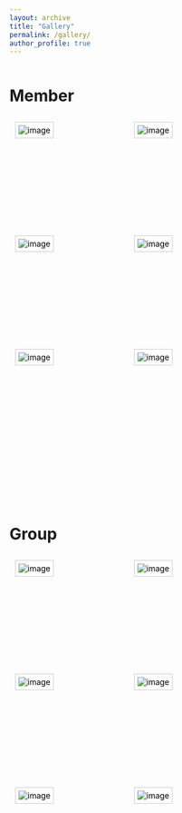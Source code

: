 ```yaml
---
layout: archive
title: "Gallery"
permalink: /gallery/
author_profile: true
---
```

<style type="text/css">
.box {
	margin-bottom: 80px; /* 添加外边距，创建空白 */
	float: left; /* 可选，将元素浮动到左侧 */
}
.gallery {
	list-style: none;
	margin: 0;
	padding: 0;
}
.gallery li {
	padding: 10px;
	margin-right: 10px;
	margin-bottom: 50px;
	float: left;
	position: relative;
	width: 180px;
	height: 130px;
}
.gallery img {
	background: #fff;
	border: solid 1px #ccc;
	padding: 5px;
}
.gallery li:hover img {
	border-color: #999;
}
.gallery em {
	width: 102px;
	background: url(/images/bubble.gif) no-repeat;
	padding: 3px 0 6px;
	display: none;
	position: absolute;
	top: -2px;
	left: 50px;
	font-style: normal;
	text-align: center;
	color: blue;
}
.gallery a {
	text-decoration: none;
	color: #000;
}
.gallery a:hover em {
	display: block;
}
</style>

<div class="box">
<h1> Member </h1>
<ul class="gallery">
<li><a href="/images/Myphoto.jpg"><em>Abstract</em><img src="/images/Myphoto.jpg" alt="image" /></a></li>
<li><a href="#"><em>Ab</em><img src="/images/bio-photo.jpg" alt="image" /></a></li>
<li><a href="#"><em>Abs</em><img src="/images/foo-bar-identity.jpg" alt="image" /></a></li>
<li><a href="#"><em>Abst</em><img src="/images/Myphoto.jpg" alt="image" /></a></li>
<li><a href="#"><em>Abst</em><img src="/images/Myphoto.jpg" alt="image" /></a></li>
<li><a href="#"><em>Abst</em><img src="/images/Myphoto.jpg" alt="image" /></a></li>
</ul>
</div>


<div class="box">
<h1> Group </h1>
<ul class="gallery">
<li><a href="#"><em>Abstract</em><img src="/images/Myphoto.jpg" alt="image" /></a></li>
<li><a href="#"><em>Ab</em><img src="/images/bio-photo.jpg" alt="image" /></a></li>
<li><a href="#"><em>Abs</em><img src="/images/foo-bar-identity.jpg" alt="image" /></a></li>
<li><a href="#"><em>Abst</em><img src="/images/Myphoto.jpg" alt="image" /></a></li>
<li><a href="#"><em>Abst</em><img src="/images/Myphoto.jpg" alt="image" /></a></li>
<li><a href="#"><em>Abst</em><img src="/images/Myphoto.jpg" alt="image" /></a></li>
</ul>
</div>
